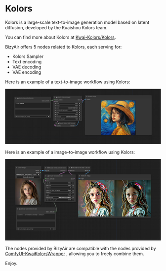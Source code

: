 # Kolors

Kolors is a large-scale text-to-image generation model based on latent diffusion, developed by the Kuaishou Kolors team.

You can find more about Kolors at [Kwai-Kolors/Kolors](https://huggingface.co/Kwai-Kolors/Kolors).

BizyAir offers 5 nodes related to Kolors, each serving for:

- Kolors Sampler
- Text encoding
- VAE decoding
- VAE encoding

Here is an example of a text-to-image workflow using Kolors:

![](./imgs/bizyair_kolors_txt2img.png)

Here is an example of a image-to-image workflow using Kolors:

![](./imgs/bizyair_kolors_img2img.png)


 The nodes provided by BizyAir are compatible with the nodes provided by [ComfyUI-KwaiKolorsWrapper](https://github.com/kijai/ComfyUI-KwaiKolorsWrapper) , allowing you to freely combine them.
 
 Enjoy.
